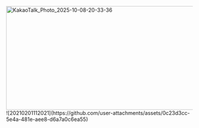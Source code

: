 <img width="1564" height="280" alt="KakaoTalk_Photo_2025-10-08-20-33-36" src="https://github.com/user-attachments/assets/26530ac2-f469-4e46-bc4a-001dbe222efd" />
![20210201112021](https://github.com/user-attachments/assets/0c23d3cc-5e4a-481e-aee8-d6a7a0c6ea55)
